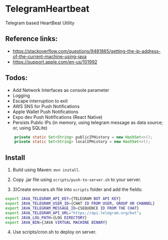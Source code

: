 # TelegramHeartbeat
Telegram based HeartBeat Utility


## Reference links:
- https://stackoverflow.com/questions/9481865/getting-the-ip-address-of-the-current-machine-using-java
- https://support.apple.com/en-us/101992

## Todos:
- Add Network Interfaces as console parameter
- Logging
- Escape interruption to exit
- AWS SNS for Push Notifications
- Apple Wallet Push Notifications
- Expo dev Push Notifications (React Native)
- Persists Public IPs (in memory, using telegram message as data source; or, using SQLite)
```java
    private static Set<String> publicIPHistory = new HashSet<>();
    private static Set<String> localIPHistory = new HashSet<>();
```


## Install
1) Build using Maven: `mvn install`.
2) Copy .jar file using `scripts/push-to-server.sh` to your server.

3) 3)Create envvars.sh file into `scripts` folder and add the fields:
```bash
export JAVA_TELEGRAM_API_KEY={TELEGRAM BOT API KEY}
export JAVA_TELEGRAM_USER_ID={CHAT ID FROM USER, GROUP OR CHANNEL}
export JAVA_TELEGRAM_MESSAGE_ID={SEQUENCE ID FROM THE CHAT}
export JAVA_TELEGRAM_API_URL="https://api.telegram.org/bot";
export JAVA_LOG_PATH={LOG DIRECTORY}
export JAVA_BIN={JAVA VIRTUAL MACHINE BINARY}
```

4) Use scripts/cron.sh to deploy on server.

